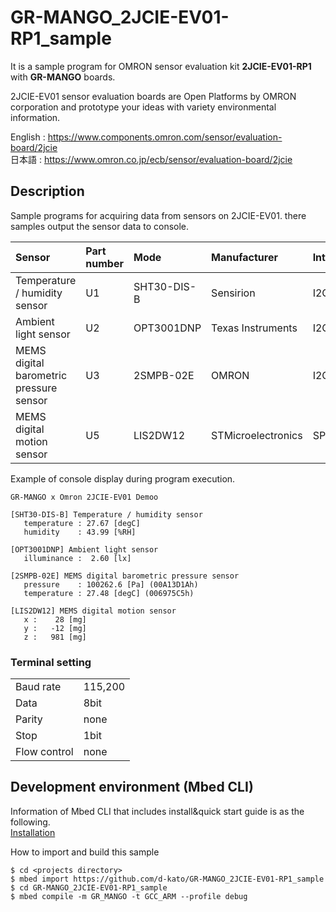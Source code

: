 # GR-MANGO_2JCIE-EV01-RP1_sample
It is a sample program for OMRON sensor evaluation kit **2JCIE-EV01-RP1** with **GR-MANGO** boards.

2JCIE-EV01 sensor evaluation boards are Open Platforms by OMRON corporation and
prototype your ideas with variety environmental information.

English : https://www.components.omron.com/sensor/evaluation-board/2jcie  
日本語 : https://www.omron.co.jp/ecb/sensor/evaluation-board/2jcie  


## Description
Sample programs for acquiring data from sensors on 2JCIE-EV01. there samples output the sensor data to console.  

|Sensor                                  |Part number|Mode         |Manufacturer      |Interface|
|:---------------------------------------|:----------|:------------|:-----------------|:--------|
|Temperature / humidity sensor           |U1         |SHT30-DIS-B  |Sensirion         |I2C      |
|Ambient light sensor                    |U2         |OPT3001DNP   |Texas Instruments |I2C      |
|MEMS digital barometric pressure sensor |U3         |2SMPB-02E    |OMRON             |I2C      |
|MEMS digital motion sensor              |U5         |LIS2DW12     |STMicroelectronics|SPI      |


Example of console display during program execution.  
```
GR-MANGO x Omron 2JCIE-EV01 Demoo

[SHT30-DIS-B] Temperature / humidity sensor
   temperature : 27.67 [degC]
   humidity    : 43.99 [%RH]

[OPT3001DNP] Ambient light sensor
   illuminance :  2.60 [lx]

[2SMPB-02E] MEMS digital barometric pressure sensor
   pressure    : 100262.6 [Pa] (00A13D1Ah)
   temperature : 27.48 [degC] (006975C5h)

[LIS2DW12] MEMS digital motion sensor
   x :    28 [mg]
   y :   -12 [mg]
   z :   981 [mg]
```

### Terminal setting
|             |         |
|:------------|:--------|
| Baud rate   | 115,200 |
| Data        | 8bit    |
| Parity      | none    |
| Stop        | 1bit    |
| Flow control| none    |


## Development environment (Mbed CLI)
Information of Mbed CLI that includes install&quick start guide is as the following.  
[Installation](https://github.com/ARMmbed/mbed-cli/blob/1.8.3/README.md#installation)  

How to import and build this sample  
```
$ cd <projects directory>
$ mbed import https://github.com/d-kato/GR-MANGO_2JCIE-EV01-RP1_sample
$ cd GR-MANGO_2JCIE-EV01-RP1_sample
$ mbed compile -m GR_MANGO -t GCC_ARM --profile debug
```
